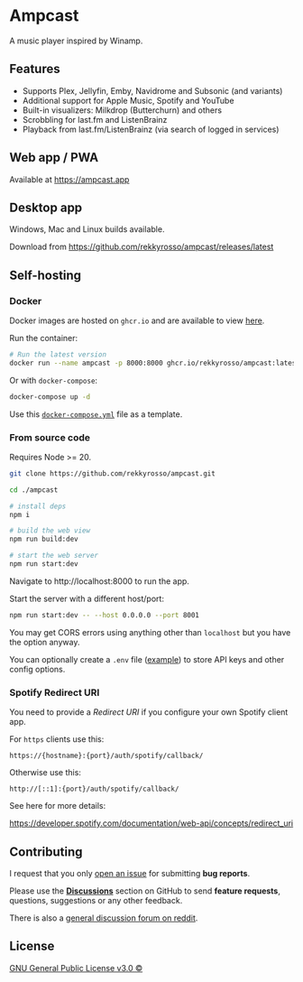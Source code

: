 # Ampcast

A music player inspired by Winamp.

## Features

* Supports Plex, Jellyfin, Emby, Navidrome and Subsonic (and variants)
* Additional support for Apple Music, Spotify and YouTube
* Built-in visualizers: Milkdrop (Butterchurn) and others
* Scrobbling for last.fm and ListenBrainz
* Playback from last.fm/ListenBrainz (via search of logged in services)

## Web app / PWA

Available at https://ampcast.app

## Desktop app

Windows, Mac and Linux builds available.

Download from https://github.com/rekkyrosso/ampcast/releases/latest

## Self-hosting

### Docker

Docker images are hosted on `ghcr.io` and are available to view [here](https://github.com/rekkyrosso/ampcast/pkgs/container/ampcast).

Run the container:

```bash
# Run the latest version
docker run --name ampcast -p 8000:8000 ghcr.io/rekkyrosso/ampcast:latest
```

Or with `docker-compose`:

```bash
docker-compose up -d
```

Use this [`docker-compose.yml`](https://raw.githubusercontent.com/rekkyrosso/ampcast/refs/heads/main/docker-compose.yml) file as a template.

### From source code

Requires Node >= 20.

```bash
git clone https://github.com/rekkyrosso/ampcast.git

cd ./ampcast

# install deps
npm i

# build the web view
npm run build:dev

# start the web server
npm run start:dev
```

Navigate to http://localhost:8000 to run the app.

Start the server with a different host/port:

```bash
npm run start:dev -- --host 0.0.0.0 --port 8001
```

You may get CORS errors using anything other than `localhost` but you have the option anyway.

You can optionally create a `.env` file ([example](https://raw.githubusercontent.com/rekkyrosso/ampcast/refs/heads/main/.env.example)) to store API keys and other config options.

### Spotify Redirect URI

You need to provide a *Redirect URI* if you configure your own Spotify client app.

For `https` clients use this:

```
https://{hostname}:{port}/auth/spotify/callback/
```

Otherwise use this:

```
http://[::1]:{port}/auth/spotify/callback/
```

See here for more details:

https://developer.spotify.com/documentation/web-api/concepts/redirect_uri

## Contributing

I request that you only [open an issue](https://github.com/rekkyrosso/ampcast/issues) for submitting **bug reports**.

Please use the [**Discussions**](https://github.com/rekkyrosso/ampcast/discussions) section on GitHub to send **feature requests**, questions, suggestions or any other feedback.

There is also a [general discussion forum on reddit](https://www.reddit.com/r/ampcast).

## License

[GNU General Public License v3.0 ©](https://github.com/rekkyrosso/ampcast/blob/main/LICENSE)
